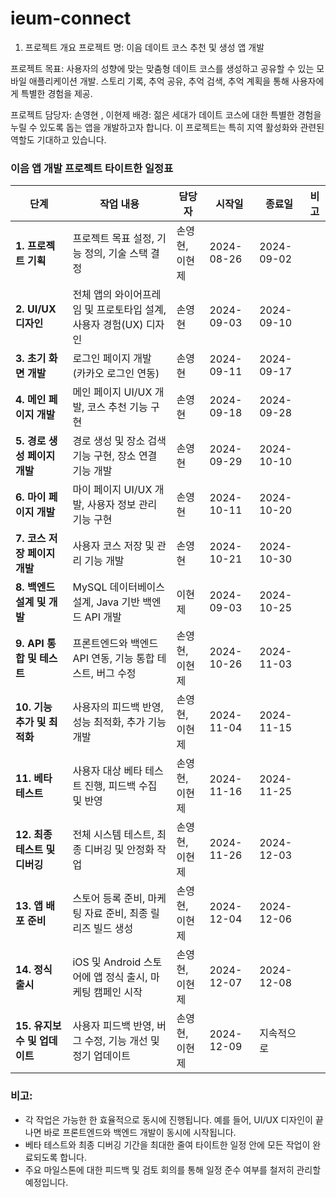 # ieum-connect

1. 프로젝트 개요
프로젝트 명: 이음 데이트 코스 추천 및 생성 앱 개발


프로젝트 목표: 사용자의 성향에 맞는 맞춤형 데이트 코스를 생성하고 공유할 수 있는 모바일 애플리케이션 개발. 스토리 기록, 추억 공유, 추억 검색, 추억 계획을 통해 사용자에게 특별한 경험을 제공.



프로젝트 담당자: 손영현 , 이현제
배경: 젊은 세대가 데이트 코스에 대한 특별한 경험을 누릴 수 있도록 돕는 앱을 개발하고자 합니다. 이 프로젝트는 특히 지역 활성화와 관련된 역할도 기대하고 있습니다.

### **이음 앱 개발 프로젝트 타이트한 일정표**

| **단계**               | **작업 내용**                                                   | **담당자**  | **시작일**  | **종료일**  | **비고** |
|----------------------|------------------------------------------------------------|-------------|-------------|-------------|----------|
| **1. 프로젝트 기획**      | 프로젝트 목표 설정, 기능 정의, 기술 스택 결정                           | 손영현, 이현제 | 2024-08-26  | 2024-09-02  |         |
| **2. UI/UX 디자인**     | 전체 앱의 와이어프레임 및 프로토타입 설계, 사용자 경험(UX) 디자인               | 손영현        | 2024-09-03  | 2024-09-10  |         |
| **3. 초기 화면 개발**    | 로그인 페이지 개발 (카카오 로그인 연동)                                   | 손영현        | 2024-09-11  | 2024-09-17  |         |
| **4. 메인 페이지 개발**  | 메인 페이지 UI/UX 개발, 코스 추천 기능 구현                               | 손영현        | 2024-09-18  | 2024-09-28  |         |
| **5. 경로 생성 페이지 개발** | 경로 생성 및 장소 검색 기능 구현, 장소 연결 기능 개발                          | 손영현        | 2024-09-29  | 2024-10-10  |         |
| **6. 마이 페이지 개발**  | 마이 페이지 UI/UX 개발, 사용자 정보 관리 기능 구현                           | 손영현        | 2024-10-11  | 2024-10-20  |         |
| **7. 코스 저장 페이지 개발** | 사용자 코스 저장 및 관리 기능 개발                                      | 손영현        | 2024-10-21  | 2024-10-30  |         |
| **8. 백엔드 설계 및 개발** | MySQL 데이터베이스 설계, Java 기반 백엔드 API 개발                       | 이현제        | 2024-09-03  | 2024-10-25  |         |
| **9. API 통합 및 테스트** | 프론트엔드와 백엔드 API 연동, 기능 통합 테스트, 버그 수정                     | 손영현, 이현제 | 2024-10-26  | 2024-11-03  |         |
| **10. 기능 추가 및 최적화** | 사용자의 피드백 반영, 성능 최적화, 추가 기능 개발                            | 손영현, 이현제 | 2024-11-04  | 2024-11-15  |         |
| **11. 베타 테스트**        | 사용자 대상 베타 테스트 진행, 피드백 수집 및 반영                             | 손영현, 이현제 | 2024-11-16  | 2024-11-25  |         |
| **12. 최종 테스트 및 디버깅** | 전체 시스템 테스트, 최종 디버깅 및 안정화 작업                                | 손영현, 이현제 | 2024-11-26  | 2024-12-03  |         |
| **13. 앱 배포 준비**      | 스토어 등록 준비, 마케팅 자료 준비, 최종 릴리즈 빌드 생성                      | 손영현, 이현제 | 2024-12-04  | 2024-12-06  |         |
| **14. 정식 출시**        | iOS 및 Android 스토어에 앱 정식 출시, 마케팅 캠페인 시작                    | 손영현, 이현제 | 2024-12-07  | 2024-12-08  |         |
| **15. 유지보수 및 업데이트** | 사용자 피드백 반영, 버그 수정, 기능 개선 및 정기 업데이트                       | 손영현, 이현제 | 2024-12-09  | 지속적으로 |         |

### **비고:**
- 각 작업은 가능한 한 효율적으로 동시에 진행됩니다. 예를 들어, UI/UX 디자인이 끝나면 바로 프론트엔드와 백엔드 개발이 동시에 시작됩니다.
- 베타 테스트와 최종 디버깅 기간을 최대한 줄여 타이트한 일정 안에 모든 작업이 완료되도록 합니다.
- 주요 마일스톤에 대한 피드백 및 검토 회의를 통해 일정 준수 여부를 철저히 관리할 예정입니다.

